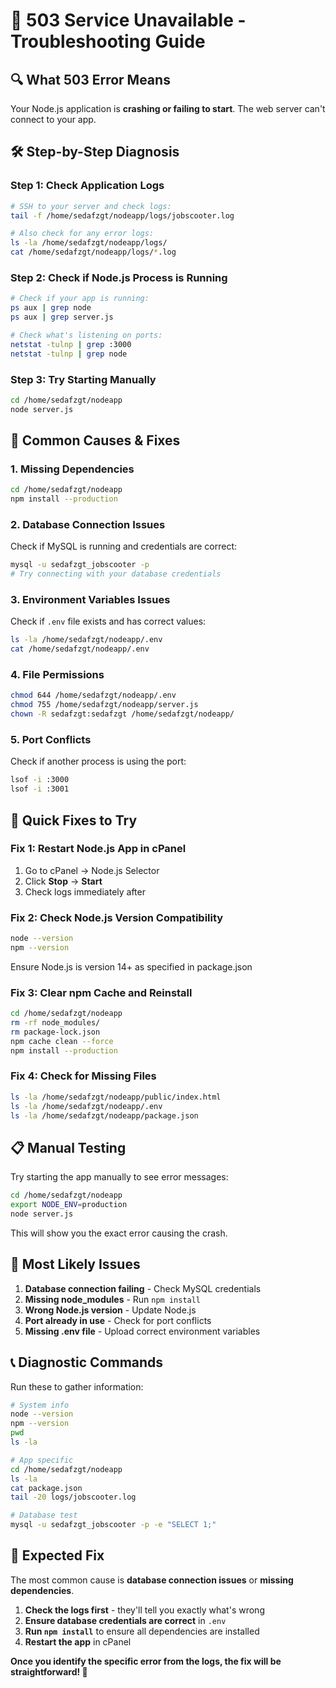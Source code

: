 # 🚨 503 Service Unavailable - Troubleshooting Guide

## 🔍 What 503 Error Means
Your Node.js application is **crashing or failing to start**. The web server can't connect to your app.

## 🛠️ Step-by-Step Diagnosis

### Step 1: Check Application Logs
```bash
# SSH to your server and check logs:
tail -f /home/sedafzgt/nodeapp/logs/jobscooter.log

# Also check for any error logs:
ls -la /home/sedafzgt/nodeapp/logs/
cat /home/sedafzgt/nodeapp/logs/*.log
```

### Step 2: Check if Node.js Process is Running
```bash
# Check if your app is running:
ps aux | grep node
ps aux | grep server.js

# Check what's listening on ports:
netstat -tulnp | grep :3000
netstat -tulnp | grep node
```

### Step 3: Try Starting Manually
```bash
cd /home/sedafzgt/nodeapp
node server.js
```

## 🚨 Common Causes & Fixes

### 1. **Missing Dependencies**
```bash
cd /home/sedafzgt/nodeapp
npm install --production
```

### 2. **Database Connection Issues**
Check if MySQL is running and credentials are correct:
```bash
mysql -u sedafzgt_jobscooter -p
# Try connecting with your database credentials
```

### 3. **Environment Variables Issues**
Check if `.env` file exists and has correct values:
```bash
ls -la /home/sedafzgt/nodeapp/.env
cat /home/sedafzgt/nodeapp/.env
```

### 4. **File Permissions**
```bash
chmod 644 /home/sedafzgt/nodeapp/.env
chmod 755 /home/sedafzgt/nodeapp/server.js
chown -R sedafzgt:sedafzgt /home/sedafzgt/nodeapp/
```

### 5. **Port Conflicts**
Check if another process is using the port:
```bash
lsof -i :3000
lsof -i :3001
```

## 🔧 Quick Fixes to Try

### Fix 1: Restart Node.js App in cPanel
1. Go to cPanel → Node.js Selector
2. Click **Stop** → **Start**
3. Check logs immediately after

### Fix 2: Check Node.js Version Compatibility
```bash
node --version
npm --version
```
Ensure Node.js is version 14+ as specified in package.json

### Fix 3: Clear npm Cache and Reinstall
```bash
cd /home/sedafzgt/nodeapp
rm -rf node_modules/
rm package-lock.json
npm cache clean --force
npm install --production
```

### Fix 4: Check for Missing Files
```bash
ls -la /home/sedafzgt/nodeapp/public/index.html
ls -la /home/sedafzgt/nodeapp/.env
ls -la /home/sedafzgt/nodeapp/package.json
```

## 📋 Manual Testing

Try starting the app manually to see error messages:

```bash
cd /home/sedafzgt/nodeapp
export NODE_ENV=production
node server.js
```

This will show you the exact error causing the crash.

## 🎯 Most Likely Issues

1. **Database connection failing** - Check MySQL credentials
2. **Missing node_modules** - Run `npm install`
3. **Wrong Node.js version** - Update Node.js
4. **Port already in use** - Check for port conflicts
5. **Missing .env file** - Upload correct environment variables

## 📞 Diagnostic Commands

Run these to gather information:

```bash
# System info
node --version
npm --version
pwd
ls -la

# App specific
cd /home/sedafzgt/nodeapp
ls -la
cat package.json
tail -20 logs/jobscooter.log

# Database test
mysql -u sedafzgt_jobscooter -p -e "SELECT 1;"
```

## 🚀 Expected Fix

The most common cause is **database connection issues** or **missing dependencies**. 

1. **Check the logs first** - they'll tell you exactly what's wrong
2. **Ensure database credentials are correct** in `.env`
3. **Run `npm install`** to ensure all dependencies are installed
4. **Restart the app** in cPanel

**Once you identify the specific error from the logs, the fix will be straightforward! 🔧**